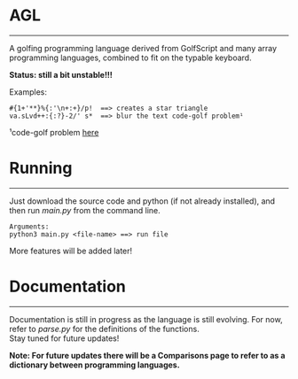 # AGL
------
A golfing programming language derived from GolfScript and many array programming languages, combined to fit on the typable keyboard. 

**Status: still a bit unstable!!!**

Examples:
```
#{1+'**}%{:'\n+:+}/p!  ==> creates a star triangle
va.sLvd++:{:?}-2/' s*  ==> blur the text code-golf problem¹
```
¹code-golf problem [here](https://codegolf.stackexchange.com/questions/203893/bl-lu-ur-rr-ry-yv-vi-is-si-io-on-blur-the-text)
# Running
------
Just download the source code and python (if not already installed), and then run *main.py* from the command line.
```
Arguments:
python3 main.py <file-name> ==> run file
```
More features will be added later!

# Documentation
-----
Documentation is still in progress as the language is still evolving. For now, refer to *parse.py* for the definitions of the functions.  
Stay tuned for future updates!

**Note: For future updates there will be a Comparisons page to refer to as a dictionary between programming languages.**